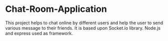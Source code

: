 # Chat-Room-Application

This project helps to chat online by different users and help the user to send various message to their friends. It is based upon Socket.io library. 
Node.js and express used as framework. 
